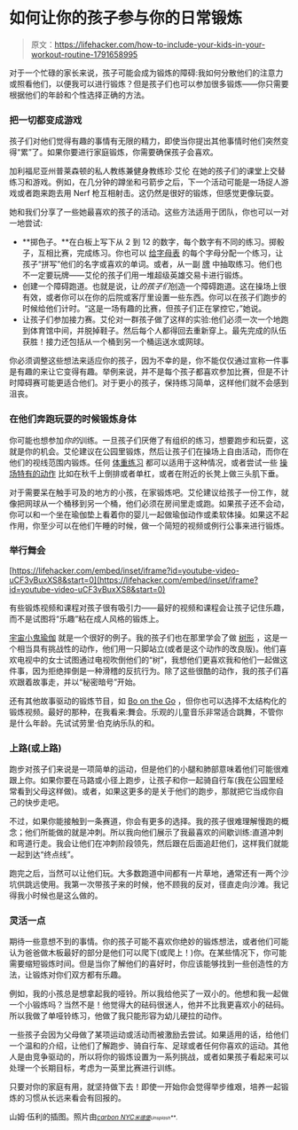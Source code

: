 # 如何让你的孩子参与你的日常锻炼

> 原文：<https://lifehacker.com/how-to-include-your-kids-in-your-workout-routine-1791658995>

对于一个忙碌的家长来说，孩子可能会成为锻炼的障碍:我如何分散他们的注意力或照看他们，以便我可以进行锻炼？但是孩子们也可以参加很多锻炼——你只需要根据他们的年龄和个性选择正确的方法。



### 把一切都变成游戏

孩子们对他们觉得有趣的事情有无限的精力，即使当你提出其他事情时他们突然变得“累”了。如果你要进行家庭锻炼，你需要确保孩子会喜欢。

加利福尼亚州普莱森顿的私人教练兼健身教练珍·艾伦 在她的孩子们的课堂上交替练习和游戏。例如，在几分钟的蹲坐和弓箭步之后，下一个活动可能是一场捉人游戏或者跑来跑去用 Nerf 枪互相射击。这仍然是很好的锻炼，但感觉更像玩耍。

她和我们分享了一些她最喜欢的孩子的活动。这些方法适用于团队，你也可以一对一地尝试:

*   **掷色子。**在白板上写下从 2 到 12 的数字，每个数字有不同的练习。掷骰子，互相比赛，完成练习。你也可以 [给字母表](http://www.robolikesifit.com/post/144272663401/fitnessforevertips-spell-your-name-for-a-good) 的每个字母分配一个练习，让孩子“拼写”他们的名字或喜欢的单词。或者，从一副 [牌](http://lifehacker.com/wednesday-deck-of-cards-workout-5849412) 中抽取练习。他们也不一定要玩牌——艾伦的孩子们用一堆超级英雄交易卡进行锻炼。
*   创建一个障碍跑道。也就是说，让*的孩子们*创造一个障碍跑道。这在操场上很有效，或者你可以在你的后院或客厅里设置一些东西。你可以在孩子们跑步的时候给他们计时。“这是一场有趣的比赛，但孩子们正在掌控它，”她说。
*   让孩子们参加接力赛。艾伦对一群孩子做了这样的实验:他们必须一次一个地跑到体育馆中间，并脱掉鞋子。然后每个人都得回去重新穿上。最先完成的队伍获胜！接力还包括从一个桶到另一个桶运送水或网球。

你必须调整这些想法来适应你的孩子，因为不幸的是，你不能仅仅通过宣称一件事是有趣的来让它变得有趣。举例来说，并不是每个孩子都喜欢参加比赛，但是不计时障碍赛可能更适合他们。对于更小的孩子，保持练习简单，这样他们就不会感到沮丧。

### 在他们奔跑玩耍的时候锻炼身体

你可能也想参加*你的*训练。一旦孩子们厌倦了有组织的练习，想要跑步和玩耍，这就是你的机会。艾伦建议在公园里锻炼，然后让孩子们在操场上自由活动，而你在他们的视线范围内锻炼。任何 [体重练习](http://vitals.lifehacker.com/everything-you-need-to-build-your-own-bodyweight-workou-1770226539) 都可以适用于这种情况，或者尝试一些 [操场特有的动作](https://lifehacker.com/get-a-full-body-workout-at-the-playground-1070450076) 比如在秋千上倒排或者单杠，或者在附近的长凳上做三头肌下垂。

对于需要呆在触手可及的地方的小孩，在家锻炼吧。艾伦建议给孩子一份工作，就像把网球从一个桶移到另一个桶，他们必须在房间里走或跑。如果孩子还不会动，你可以和一个坐在瑜伽垫上看着你的婴儿一起做瑜伽动作或柔软体操。如果这不起作用，你至少可以在他们午睡的时候，做一个简短的视频或例行公事来进行锻炼。

### 举行舞会

 [https://lifehacker.com/embed/inset/iframe?id=youtube-video-uCF3vBuxXS8&start=0](https://lifehacker.com/embed/inset/iframe?id=youtube-video-uCF3vBuxXS8&start=0) 

有些锻炼视频和课程对孩子很有吸引力——最好的视频和课程会让孩子记住乐趣，而不是试图将“乐趣”粘在成人风格的锻炼上。

[宇宙小鬼瑜伽](https://lifehacker.com/cosmic-kids-teaches-kids-yoga-through-interactive-stori-1791432544) 就是一个很好的例子。我的孩子们也在那里学会了做 [树形](http://www.yogajournal.com/slideshow/bedtime-yoga-yoga-poses-kids-sleep-better/#5) ，这是一个相当具有挑战性的动作，他们用一只脚站立(或者是这个动作的改良版)。他们喜欢电视中的女士试图通过电视吹倒他们的“树”，我想他们更喜欢我和他们一起做这件事，因为拒绝摔倒是一种滑稽的反抗行为。除了这些很酷的动作，我的孩子们喜欢跟着故事走，并以“秘密暗号”开始。

还有其他故事驱动的锻炼节目，如 [Bo on the Go](http://www.cbc.ca/kidscbc1/shows/bo-on-the-go) ，但你也可以选择不太结构化的锻炼视频。最好的那种，在我看来:舞会。乐观的儿童音乐非常适合跳舞，不管你是什么年龄。先试试劳里·伯克纳乐队的和。

### 上路(或上路)

跑步对孩子们来说是一项简单的运动，但是他们的小腿和肺部意味着他们可能很难跟上你。如果你要在马路或小径上跑步，让孩子和你一起骑自行车(我在公园里经常看到父母这样做)。或者，如果这更多的是关于他们的跑步，那就把它当成你自己的快步走吧。

不过，如果你能接触到一条赛道，你会有更多的选择。我的孩子很难理解慢跑的概念；他们所能做的就是冲刺。所以我向他们展示了我最喜欢的间歇训练:直道冲刺和弯道行走。我会让他们在冲刺阶段领先，然后跟在后面追赶他们，这样我们就能一起到达“终点线”。

跑完之后，当然可以让他们玩。大多数跑道中间都有一片草地，通常还有一两个沙坑供跳远使用。我第一次带孩子来的时候，他不顾我的反对，径直走向沙滩。我记得我小时候也是这么做的。

### 灵活一点

期待一些意想不到的事情。你的孩子可能不喜欢你绝妙的锻炼想法，或者他们可能认为爸爸做木板最好的部分是他们可以爬下(或爬上！)你。在某些情况下，你可能需要缩短锻炼时间。但是当你了解他们的喜好时，你应该能够找到一些创造性的方法，让锻炼对你们双方都有乐趣。

例如，我的小孩总是想拿起我的哑铃。所以我给他买了一双小的。他想和我一起做一个小锻炼吗？当然不是！他觉得大的砝码很迷人，他并不比我更喜欢小的砝码。所以我做了单哑铃练习，他做了我只能形容为幼儿硬拉的动作。

一些孩子会因为父母做了某项运动或活动而被激励去尝试。如果适用的话，给他们一个温和的介绍，让他们了解跑步、骑自行车、足球或者任何你喜欢的运动。其他人是由竞争驱动的，所以将你的锻炼设置为一系列挑战，或者如果孩子看起来可以处理一个长期目标，考虑为一英里比赛进行训练。

只要对你的家庭有用，就坚持做下去！即使一开始你会觉得举步维艰，培养一起锻炼的习惯从长远来看会有回报的。

山姆·伍利的插图。照片由[*<small>carbon NYC</small>*](https://www.flickr.com/photos/carbonnyc/5079047048/)*<small></small>*<small>[*<small>米德堡</small>*](https://www.flickr.com/photos/ftmeade/7185134319/)*<small></small>*<small>*<small>Unsplash</small>**<small><small>。</small></small>*</small></small>

<small></small>
